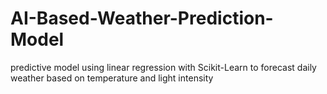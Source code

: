 # AI-Based-Weather-Prediction-Model
predictive model using linear  regression with Scikit-Learn to forecast daily  weather based on temperature and light intensity
